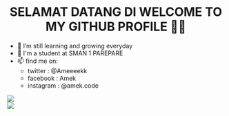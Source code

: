 
<h1 align='center'> SELAMAT DATANG DI WELCOME TO MY GITHUB PROFILE 👋😁 </h1>

  
- 🌱 I’m still learning and growing everyday 
- 🏫 I'm a student at SMAN 1 PAREPARE
- 📫 find me on: 
  - twitter : @Ameeeekk
  - facebook : Amek
  - instagram : @amek.code
<img src = "https://discord.c99.nl/widget/theme-3/291715441867489291.png">
<img src = "https://github-readme-stats.vercel.app/api?username=Ameeeek&count_private=true&show_icons=true&theme=radical&)](https://github.com/Ameeeek/github-readme-stats)" style="display:flex;">
<!--
**Ameeeek/readme** is a ✨ _special_ ✨ repository because its `README.md` (this file) appears on your GitHub profile.
